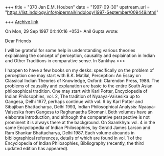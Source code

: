 +++
title = "370 Jan E.M. Houben"
date = "1997-09-30"
upstream_url = "https://list.indology.info/pipermail/indology/1997-September/009449.html"

+++
[Archive link](https://list.indology.info/pipermail/indology/1997-September/009449.html)

On  Mon, 29 Sep 1997 04:40:16 +053+  Anil Gupta <sristi at AD1.VSNL.NET.IN>
wrote:

>>>
Dear Friends

I will be grateful for some help in understanding various theories
explainaing the concept of perception,
causality and explaination in Indian and Other Traditions in comparative
sense.
In Sankhya  >>>


I happen to have a few books on my desks:
specifically on the problem of perception one may start with
B.K. Matilal, Perception: An Essay on Classical Indian Theories of Knowledge,
Oxford: Clarendon Press, 1986.
The problems of causality and explanation are basic to the entire South Asian
philosophical tradition. One may start with
Karl Potter, Encyclopedia of Indian Philosophies, vol. 2, The tradition of
Nyaaya-Vaisesika up to Gangesa, Delhi 1977, perhaps continue with
vol. 6 by Karl Potter and Sibajiban Bhattacharya, Delhi 1993, Indian
Philosophical Analysis: Nyaaya-Vaisesika from Gangesa to Raghunaatha Siromani.
Both volumes have an elaborate introduction, and although the comparative
perspective is not prominent it is always there at the background.
On Saamkhya: vol. 4 in the same Encyclopedia of Indian Philosophies, by Gerald
James Larson and Ram Shankar Bhattacharya, Delhi 1987. Each volume abounds in
bibliographical references, details of which are found in vol. 1 of the
Encyclopedia of Indian Philosophies, Bibliography (recently, the third updated
edition has appeared).



